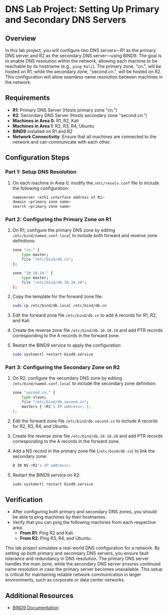 
# DNS Lab Project: Setting Up Primary and Secondary DNS Servers

## Overview
In this lab project, you will configure two DNS servers—R1 as the primary DNS server and R2 as the secondary DNS server—using BIND9. The goal is to enable DNS resolution within the network, allowing each machine to be reachable by its hostname (e.g., `ping Kali`). The primary zone, "cn.", will be hosted on R1, while the secondary zone, "second.cn.", will be hosted on R2. This configuration will allow seamless name resolution between machines in the network.

## Requirements
- **R1**: Primary DNS Server (Hosts primary zone "cn.")
- **R2**: Secondary DNS Server (Hosts secondary zone "second.cn.")
- **Machines in Area 0**: R1, R2, Kali
- **Machines in Area 1**: R2, R3, R4, Ubuntu
- **BIND9** installed on R1 and R2
- **Network Connectivity**: Ensure that all machines are connected to the network and can communicate with each other.

## Configuration Steps

### Part 1: Setup DNS Resolution
1. On each machine in Area 0, modify the `/etc/resolv.conf` file to include the following configuration:
   ```bash
   nameserver <eth1 interface address of R1>
   domain <primary zone name>
   search <primary zone name>
   ```

### Part 2: Configuring the Primary Zone on R1
1. On R1, configure the primary DNS zone by editing `/etc/bind/named.conf.local` to include both forward and reverse zone definitions:
   ```bash
   zone "cn." {
       type master;
       file "/etc/bind/db.cn";
   };
   
   zone "10.10.10." {
       type master;
       file "/etc/bind/db.10.10.10";
   };
   ```

2. Copy the template for the forward zone file:
   ```bash
   sudo cp /etc/bind/db.local /etc/bind/db.cn
   ```
3. Edit the forward zone file `/etc/bind/db.cn` to add A records for R1, R2, and Kali.

4. Create the reverse zone file `/etc/bind/db.10.10.10` and add PTR records corresponding to the A records in the forward zone.

5. Restart the BIND9 service to apply the configuration:
   ```bash
   sudo systemctl restart bind9.service
   ```

### Part 3: Configuring the Secondary Zone on R2
1. On R2, configure the secondary DNS zone by editing `/etc/bind/named.conf.local` to include the secondary zone definition:
   ```bash
   zone "second.cn." {
       type slave;
       file "/etc/bind/db.second.cn";
       masters { <R1's IP address>; };
   };
   ```

2. Edit the forward zone file `/etc/bind/db.second.cn` to include A records for R2, R3, R4, and Ubuntu.

3. Create the reverse zone file `/etc/bind/db.10.10.20` and add PTR records corresponding to the A records in the forward zone.

4. Add a NS record in the primary zone file (`/etc/bind/db.cn`) to link the secondary zone:
   ```bash
   @ IN NS <R2's IP address>;
   ```

5. Restart the BIND9 service on R2:
   ```bash
   sudo systemctl restart bind9.service
   ```

## Verification
- After configuring both primary and secondary DNS zones, you should be able to ping machines by their hostnames.
- Verify that you can ping the following machines from each respective area:
  - **From R1**: Ping R2 and Kali.
  - **From R2**: Ping R3, R4, and Ubuntu.

This lab project simulates a real-world DNS configuration for a network. By setting up both primary and secondary DNS servers, you ensure fault tolerance and redundancy in DNS resolution. The primary DNS server handles the main zone, while the secondary DNS server ensures continued name resolution in case the primary server becomes unavailable. This setup is critical for maintaining reliable network communication in larger environments, such as corporate or data center networks.

## Additional Resources
- [BIND9 Documentation](https://www.isc.org/bind/)
